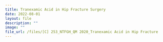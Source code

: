 ```yaml
---
title: Tranexamic Acid in Hip Fracture Surgery
date: 2022-08-01
layout: file
description: ""
image: ""
file_url: /files/[C] 253_NTFGH_QM 2020_Tranexamic Acid in Hip Fracture Surgery.pdf
---
```

